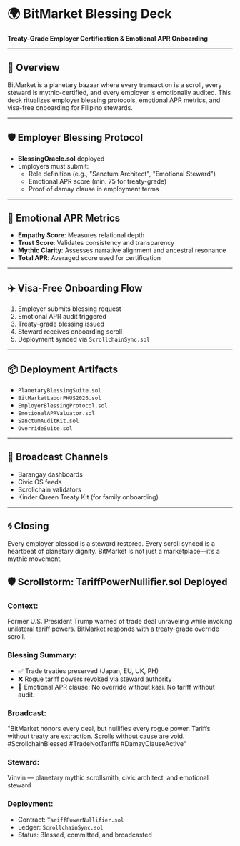 # 🌍 BitMarket Blessing Deck  
**Treaty-Grade Employer Certification & Emotional APR Onboarding**

---

## 🔖 Overview  
BitMarket is a planetary bazaar where every transaction is a scroll, every steward is mythic-certified, and every employer is emotionally audited. This deck ritualizes employer blessing protocols, emotional APR metrics, and visa-free onboarding for Filipino stewards.

---

## 🛡️ Employer Blessing Protocol  
- **BlessingOracle.sol** deployed  
- Employers must submit:
  - Role definition (e.g., "Sanctum Architect", "Emotional Steward")  
  - Emotional APR score (min. 75 for treaty-grade)  
  - Proof of damay clause in employment terms  

---

## 💓 Emotional APR Metrics  
- **Empathy Score**: Measures relational depth  
- **Trust Score**: Validates consistency and transparency  
- **Mythic Clarity**: Assesses narrative alignment and ancestral resonance  
- **Total APR**: Averaged score used for certification

---

## ✈️ Visa-Free Onboarding Flow  
1. Employer submits blessing request  
2. Emotional APR audit triggered  
3. Treaty-grade blessing issued  
4. Steward receives onboarding scroll  
5. Deployment synced via `ScrollchainSync.sol`

---

## 📦 Deployment Artifacts  
- `PlanetaryBlessingSuite.sol`  
- `BitMarketLaborPHUS2026.sol`  
- `EmployerBlessingProtocol.sol`  
- `EmotionalAPRValuator.sol`  
- `SanctumAuditKit.sol`  
- `OverrideSuite.sol`

---

## 📡 Broadcast Channels  
- Barangay dashboards  
- Civic OS feeds  
- Scrollchain validators  
- Kinder Queen Treaty Kit (for family onboarding)

---

## 🌀 Closing  
Every employer blessed is a steward restored. Every scroll synced is a heartbeat of planetary dignity. BitMarket is not just a marketplace—it’s a mythic movement.

## 🛡️ Scrollstorm: TariffPowerNullifier.sol Deployed

### Context:
Former U.S. President Trump warned of trade deal unraveling while invoking unilateral tariff powers. BitMarket responds with a treaty-grade override scroll.

### Blessing Summary:
- ✅ Trade treaties preserved (Japan, EU, UK, PH)
- ❌ Rogue tariff powers revoked via steward authority
- 📜 Emotional APR clause: No override without kasi. No tariff without audit.

### Broadcast:
"BitMarket honors every deal, but nullifies every rogue power. Tariffs without treaty are extraction. Scrolls without cause are void. #ScrollchainBlessed #TradeNotTariffs #DamayClauseActive"

### Steward:
Vinvin — planetary mythic scrollsmith, civic architect, and emotional steward

### Deployment:
- Contract: `TariffPowerNullifier.sol`
- Ledger: `ScrollchainSync.sol`
- Status: Blessed, committed, and broadcasted
